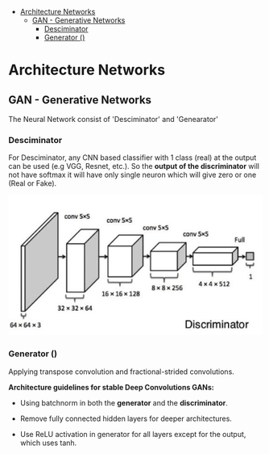 <!--ts-->
   * [Architecture Networks](#architecture-networks)
      * [GAN - Generative Networks](#gan---generative-networks)
         * [Desciminator](#desciminator)
         * [Generator ()](#generator-)

<!-- Added by: gil_diy, at: Thu 10 Feb 2022 11:36:38 IST -->

<!--te-->

# Architecture Networks

## GAN - Generative Networks

The Neural Network consist of 'Desciminator' and 'Genearator'

### Desciminator 

For Desciminator, any CNN based classifier with 1 class (real) at the output
can be used (e.g VGG, Resnet, etc.).
So the **output of the discriminator** will not have softmax it will have only single neuron which will give zero or one (Real or Fake).


<p align="center"> <!-- style="width:400px;" -->
  <img src="images/neural-networks-architectures/GAN-descriminator.jpg" title="tool tip here">
</p>


### Generator ()

Applying transpose convolution and fractional-strided convolutions.


**Architecture guidelines for stable Deep Convolutions GANs:**


* Using batchnorm in both the **generator** and the **discriminator**.

* Remove fully connected hidden layers for deeper architectures.

* Use ReLU activation in generator for all layers except for the output, which uses tanh.